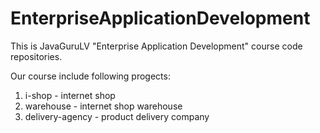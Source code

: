 EnterpriseApplicationDevelopment
================================
This is JavaGuruLV
"Enterprise Application Development"
course code repositories.

Our course include following progects:
1) i-shop - internet shop
2) warehouse - internet shop warehouse
3) delivery-agency - product delivery company
